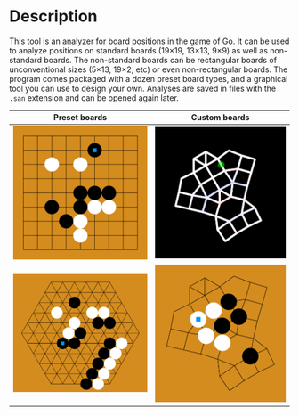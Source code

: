 
# Description

This tool is an analyzer for board positions in the game of [Go](https://en.wikipedia.org/wiki/Go_(game)). It can be used to analyze positions on standard boards (19×19, 13×13, 9×9) as well as non-standard boards. The non-standard boards can be rectangular boards of unconventional sizes (5×13, 19×2, etc) or even non-rectangular boards. The program comes packaged with a dozen preset board types, and a graphical tool you can use to design your own. Analyses are saved in files with the `.san` extension and can be opened again later.

Preset boards | Custom boards
----------|------------
![A board position on a nine-by-nine Go board](screenshots/9x9_demo.png)  |  ![A custom board being designed in a graphical interface](screenshots/sproingy_doingy_demo.png)
![A board position on a hexagonal Go board](screenshots/hex_demo.png)  |  ![A board position on the custom board that was being designed in the previous screenshot](screenshots/custom_demo.png)

